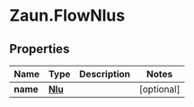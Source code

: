 # Zaun.FlowNlus

## Properties
Name | Type | Description | Notes
------------ | ------------- | ------------- | -------------
**name** | [**Nlu**](Nlu.md) |  | [optional] 


